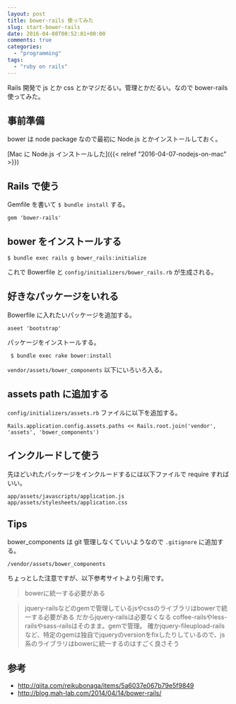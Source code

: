 ```yaml
---
layout: post
title: bower-rails 使ってみた
slug: start-bower-rails
date: 2016-04-08T00:52:01+00:00
comments: true
categories:
  - "programming"
tags:
  - "ruby on rails"
---
```


Rails 開発で js とか css とかマジだるい。管理とかだるい。なので bower-rails 使ってみた。

## 事前準備
bower は node package なので最初に Node.js とかインストールしておく。

[Mac に Node.js インストールした]({{< relref "2016-04-07-nodejs-on-mac" >}})

## Rails で使う
Gemfile を書いて `$ bundle install` する。

    gem 'bower-rails'

## bower をインストールする

    $ bundle exec rails g bower_rails:initialize

これで Bowerfile と `config/initializers/bower_rails.rb` が生成される。

## 好きなパッケージをいれる
Bowerfile に入れたいパッケージを追加する。

    aseet 'bootstrap'

パッケージをインストールする。

     $ bundle exec rake bower:install

`vendor/assets/bower_components` 以下にいろいろ入る。

## assets path に追加する
`config/initializers/assets.rb` ファイルに以下を追加する。

    Rails.application.config.assets.paths << Rails.root.join('vendor', 'assets', 'bower_components')

## インクルードして使う
先ほどいれたパッケージをインクルードするには以下ファイルで require すればいい。

    app/assets/javascripts/application.js
    app/assets/stylesheets/application.css

## Tips
bower_components は git 管理しなくていいようなので `.gitignore` に追加する。

    /vendor/assets/bower_components

ちょっとした注意ですが、以下参考サイトより引用です。

> bowerに統一する必要がある

> jquery-railsなどのgemで管理しているjsやcssのライブラリはbowerで統一する必要がある
> だからjquery-railsは必要なくなる
> coffee-railsやless-railsやsass-railsはそのまま。gemで管理。
> 確かjquery-fileupload-railsなど、特定のgemは独自でjqueryのversionをfixしたりしているので、js系のライブラリはbowerに統一するのはすごく良さそう

## 参考
- http://qiita.com/reikubonaga/items/5a6037e067b79e5f9849
- http://blog.mah-lab.com/2014/04/14/bower-rails/
